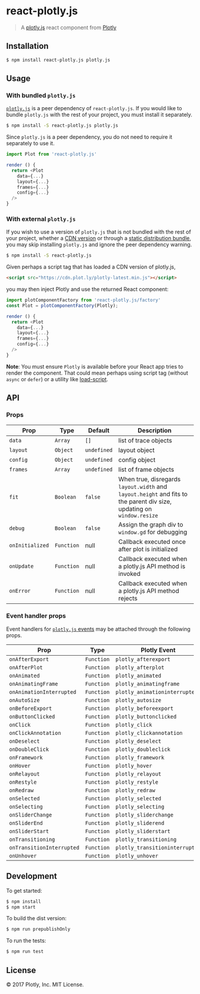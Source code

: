 # react-plotly.js

> A [plotly.js](https://github.com/plotly/plotly.js) react component from [Plotly](https://plot.ly/)

## Installation

```bash
$ npm install react-plotly.js plotly.js
```

## Usage

### With bundled `plotly.js`

[`plotly.js`](https://github.com/plotly/plotly.js) is a peer dependency of `react-plotly.js`. If you would like to bundle `plotly.js` with the rest of your project, you must install it separately.

```bash
$ npm install -S react-plotly.js plotly.js
```

Since `plotly.js` is a peer dependency, you do not need to require it separately to use it.

```javascript
import Plot from 'react-plotly.js'

render () {
  return <Plot 
    data={...}
    layout={...}
    frames={...}
    config={...}
  />
}
```

### With external `plotly.js`

If you wish to use a version of `plotly.js` that is not bundled with the rest of your project, whether a [CDN version](https://plot.ly/javascript/getting-started/#plotlyjs-cdn) or through a [static distribution bundle](https://github.com/plotly/plotly.js/tree/master/dist), you may skip installing `plotly.js` and ignore the peer dependency warning.

```bash
$ npm install -S react-plotly.js
```

Given perhaps a script tag that has loaded a CDN version of plotly.js,

```html
<script src="https://cdn.plot.ly/plotly-latest.min.js"></script>
```

you may then inject Plotly and use the returned React component:

```javascript
import plotComponentFactory from 'react-plotly.js/factory'
const Plot = plotComponentFactory(Plotly);

render () {
  return <Plot
    data={...}
    layout={...}
    frames={...}
    config={...}
  />
}
```

**Note**: You must ensure `Plotly` is available before your React app tries to render the component. That could mean perhaps using script tag (without `async` or `defer`) or a utility like [load-script](https://www.npmjs.com/package/load-script).


## API

### Props

| Prop | Type | Default | Description |
| ---- | ---- | ------- | ----------- |
| `data` | `Array` | `[]` | list of trace objects |
| `layout` | `Object` | `undefined` | layout object |
| `config` | `Object` | `undefined` | config object |
| `frames` | `Array` | `undefined` | list of frame objects |
| `fit` | `Boolean` | `false` | When true, disregards `layout.width` and `layout.height` and fits to the parent div size, updating on `window.resize` |
| `debug` | `Boolean` | `false` | Assign the graph div to `window.gd` for debugging |
| `onInitialized` | `Function` | null | Callback executed once after plot is initialized |
| `onUpdate` | `Function` | null | Callback executed when a plotly.js API method is invoked |
| `onError` | `Function` | null | Callback executed when a plotly.js API method rejects |

### Event handler props

Event handlers for [`plotly.js` events](https://plot.ly/javascript/plotlyjs-events/) may be attached through the following props.

| Prop | Type | Plotly Event |
| ---- | ---- | ----------- |
| `onAfterExport` | `Function` | `plotly_afterexport` |
| `onAfterPlot` | `Function` | `plotly_afterplot` |
| `onAnimated` | `Function` | `plotly_animated` |
| `onAnimatingFrame` | `Function` | `plotly_animatingframe` |
| `onAnimationInterrupted` | `Function` | `plotly_animationinterrupted` |
| `onAutoSize` | `Function` | `plotly_autosize` |
| `onBeforeExport` | `Function` | `plotly_beforeexport` |
| `onButtonClicked` | `Function` | `plotly_buttonclicked` |
| `onClick` | `Function` | `plotly_click` |
| `onClickAnnotation` | `Function` | `plotly_clickannotation` |
| `onDeselect` | `Function` | `plotly_deselect` |
| `onDoubleClick` | `Function` | `plotly_doubleclick` |
| `onFramework` | `Function` | `plotly_framework` |
| `onHover` | `Function` | `plotly_hover` |
| `onRelayout` | `Function` | `plotly_relayout` |
| `onRestyle` | `Function` | `plotly_restyle` |
| `onRedraw` | `Function` | `plotly_redraw` |
| `onSelected` | `Function` | `plotly_selected` |
| `onSelecting` | `Function` | `plotly_selecting` |
| `onSliderChange` | `Function` | `plotly_sliderchange` |
| `onSliderEnd` | `Function` | `plotly_sliderend` |
| `onSliderStart` | `Function` | `plotly_sliderstart` |
| `onTransitioning` | `Function` | `plotly_transitioning` |
| `onTransitionInterrupted` | `Function` | `plotly_transitioninterrupted` |
| `onUnhover` | `Function` | `plotly_unhover` |

## Development

To get started:

```bash
$ npm install
$ npm start
```

To build the dist version:

```bash
$ npm run prepublishOnly
```

To run the tests:

```bash
$ npm run test
```

## License

&copy; 2017 Plotly, Inc. MIT License.
